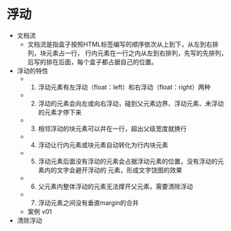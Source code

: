 # 浮动
- 文档流
    - 文档流是指盒子按照HTML标签编写的顺序依次从上到下，从左到右排列，块元素占一行，
    行内元素在一行之内从左到右排列，先写的先排列，后写的排在后面，每个盒子都占据自己的位置。
- 浮动的特性
    - 1. 浮动元素有左浮动（float：left）和右浮动（float：right）两种
    - 2. 浮动的元素会向左或向右浮动，碰到父元素边界、浮动元素、未浮动的元素才停下来
    - 3. 相邻浮动的块元素可以并在一行，超出父级宽度就换行
    - 4. 浮动让行内元素或块元素自动转化为行内块元素
    - 5. 浮动元素后面没有浮动的元素会占据浮动元素的位置，没有浮动的元素内的文字会避开浮动的
    元素，形成文字饶图的效果
    - 6. 父元素内整体浮动的元素无法撑开父元素，需要清除浮动
    - 7. 浮动元素之间没有垂直margin的合并
    - 案例  v01
- 清除浮动
